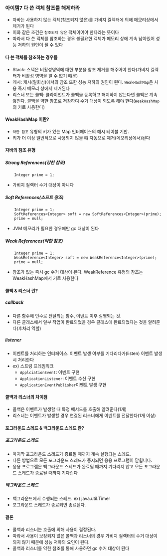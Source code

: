 ### 아이템7 다 쓴 객체 참조를 해제하라
- 자바는 사용하지 않는 객체(참조되지 않은)를 가비지 컬렉터에 의해 메모리상에서 제거가 된다
- 이와 같은 조건은 `참조되지 않은` 객체이어야 한다라는 뜻이다
- 따라서 다 쓴 객체를 참조하는 경우 불필요한 객체가 메모리 상에 계속 남아있어 성능 저하의 원인이 될 수 있다

#### 다 쓴 객체를 참조하는 경우들
- Stack: 스택은 비활성영역에 대한 부분을 참조 제거를 해주어야 한다(가비지 컬렉터가 비활성 영역을 알 수 없기 떄문)
- 캐시: 캐시(일회성)에서의 참조 또한 성능 저하의 원인이 된다. `WeakHashMap`은 사용 즉시 메모리 상에서 제거된다 
- 리스너 또는 콜백: 클라이언트가 콜백을 등록하고 해지하지 않는다면 콜백은 계속 쌓인다. 콜백을 약한 참조로 저장하여 수거 대상이 되도록 해야 한다(`WeakHashMap`의 키로 사용한다)

#### WeakHashMap 이란?
 - `약한 참조` 유형의 키가 있는 Map 인터페이스의 해시 테이블 기반. 
 - 키가 더 이상 일반적으로 사용되지 않을 떄 자동으로 제거(메모리상에서)된다
 
#### 자바의 참조 유형
##### Strong References(강한 참조)
```text
    Integer prime = 1;
```
 - 가비지 컬렉터 수거 대상이 아니다

##### Soft References(소프트 참조)
```text 
    Integer prime = 1;
    SoftReferences<Integer> soft = new SoftReferences<Integer>(prime);
    prime = null;
```
 - JVM 메모리가 필요한 경우에만 gc 대상이 된다

##### Weak References(약한 참조)
```text
    Integer prime = 1;  
    WeakReference<Integer> soft = new WeakReference<Integer>(prime); 
    prime = null;
```
 - 참조가 없는 즉시 gc 수거 대상이 된다. WeakReference 유형의 참조는 WeakHashMap에서 키로 사용한다


#### 콜백 & 리스너 란? 
##### callback
 - 다른 함수에 인수로 전달되는 함수, 이벤트 이후 실행되는 것.
 - 다른 클래스에서 일부 작업이 완료되었을 경우 클래스에 완료되었다는 것을 알려준다(후처리 역할)
 
##### listener 
 - 이벤트를 처리하는 인터페이스. 이벤트 발생 여부를 기다리다가(listen) 이벤트 발생시 처리한다
 - ex) 스프링 프레임워크
   - `ApplciationEvent`: 이벤트 구현
   - `ApplicationListener`: 이벤트 수신 구현 
   - `ApplicationEventPublisher`이벤트 발생 구현

#### 콜백과 리스너의 차이점
 - 콜백은 이벤트가 발생할 때 특정 메서드를 호출해 알려준다(1개)
 - 리스너는 이벤트가 발생할 경우 연결된 리스너에게 이벤트를 전달한다(1개 이상)
 

#### 포그라운드 스레드 & 백그라운드 스레드 란?
##### 포그라운드 스레드
- 마지막 포그라운드 스레드가 종료될 때까지 계속 실행되는 스레드.
- 다른 방법으로 모든 포그라운드 스레드가 중지되면 응용 프로그램이 닫힙니다.
- 응용 프로그램은 백그라운드 스레드가 완료될 때까지 기다리지 않고 모든 포그라운드 스레드가 종료될 때까지 기다린다

##### 백그라운드 스레드
- 백그라운드에서 수행되는 스레드. ex) java.util.Timer
- 포그라운드 스레드가 종료되면 종료된다.



#### 결론 
- 콜백과 리스너는 호출에 의해 사용이 결정된다. 
- 따라서 사용이 보장되지 않은 콜백과 리스너의 경우 가비지 컬렉터의 수거 대상이 되지 않기 때문에 성능 저하의 요인이 된다.
- 콜백과 리스너를 약한 참조를 통해 사용하면 gc 수거 대상이 된다
